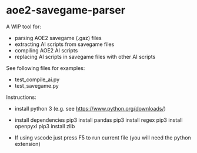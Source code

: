 aoe2-savegame-parser
======

A WIP tool for:
- parsing AOE2 savegame (.gaz) files
- extracting AI scripts from savegame files
- compiling AOE2 AI scripts
- replacing AI scripts in savegame files with other AI scripts

See following files for examples:
- test_compile_ai.py
- test_savegame.py

Instructions:

- install python 3 
  (e.g. see https://www.python.org/downloads/)

- install dependencies
  pip3 install pandas
  pip3 install regex
  pip3 install openpyxl
  pip3 install zlib

- If using vscode just press F5 to run current file
  (you will need the python extension)

